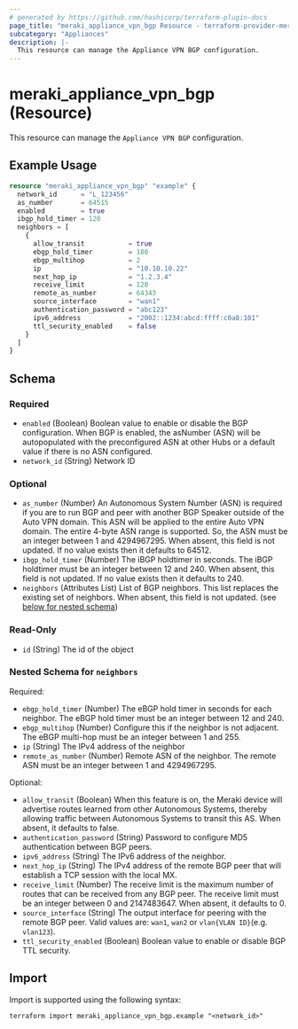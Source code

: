 ```yaml
---
# generated by https://github.com/hashicorp/terraform-plugin-docs
page_title: "meraki_appliance_vpn_bgp Resource - terraform-provider-meraki"
subcategory: "Appliances"
description: |-
  This resource can manage the Appliance VPN BGP configuration.
---
```


# meraki_appliance_vpn_bgp (Resource)

This resource can manage the `Appliance VPN BGP` configuration.

## Example Usage

```terraform
resource "meraki_appliance_vpn_bgp" "example" {
  network_id      = "L_123456"
  as_number       = 64515
  enabled         = true
  ibgp_hold_timer = 120
  neighbors = [
    {
      allow_transit           = true
      ebgp_hold_timer         = 180
      ebgp_multihop           = 2
      ip                      = "10.10.10.22"
      next_hop_ip             = "1.2.3.4"
      receive_limit           = 120
      remote_as_number        = 64343
      source_interface        = "wan1"
      authentication_password = "abc123"
      ipv6_address            = "2002::1234:abcd:ffff:c0a8:101"
      ttl_security_enabled    = false
    }
  ]
}
```

<!-- schema generated by tfplugindocs -->
## Schema

### Required

- `enabled` (Boolean) Boolean value to enable or disable the BGP configuration. When BGP is enabled, the asNumber (ASN) will be autopopulated with the preconfigured ASN at other Hubs or a default value if there is no ASN configured.
- `network_id` (String) Network ID

### Optional

- `as_number` (Number) An Autonomous System Number (ASN) is required if you are to run BGP and peer with another BGP Speaker outside of the Auto VPN domain. This ASN will be applied to the entire Auto VPN domain. The entire 4-byte ASN range is supported. So, the ASN must be an integer between 1 and 4294967295. When absent, this field is not updated. If no value exists then it defaults to 64512.
- `ibgp_hold_timer` (Number) The iBGP holdtimer in seconds. The iBGP holdtimer must be an integer between 12 and 240. When absent, this field is not updated. If no value exists then it defaults to 240.
- `neighbors` (Attributes List) List of BGP neighbors. This list replaces the existing set of neighbors. When absent, this field is not updated. (see [below for nested schema](#nestedatt--neighbors))

### Read-Only

- `id` (String) The id of the object

<a id="nestedatt--neighbors"></a>
### Nested Schema for `neighbors`

Required:

- `ebgp_hold_timer` (Number) The eBGP hold timer in seconds for each neighbor. The eBGP hold timer must be an integer between 12 and 240.
- `ebgp_multihop` (Number) Configure this if the neighbor is not adjacent. The eBGP multi-hop must be an integer between 1 and 255.
- `ip` (String) The IPv4 address of the neighbor
- `remote_as_number` (Number) Remote ASN of the neighbor. The remote ASN must be an integer between 1 and 4294967295.

Optional:

- `allow_transit` (Boolean) When this feature is on, the Meraki device will advertise routes learned from other Autonomous Systems, thereby allowing traffic between Autonomous Systems to transit this AS. When absent, it defaults to false.
- `authentication_password` (String) Password to configure MD5 authentication between BGP peers.
- `ipv6_address` (String) The IPv6 address of the neighbor.
- `next_hop_ip` (String) The IPv4 address of the remote BGP peer that will establish a TCP session with the local MX.
- `receive_limit` (Number) The receive limit is the maximum number of routes that can be received from any BGP peer. The receive limit must be an integer between 0 and 2147483647. When absent, it defaults to 0.
- `source_interface` (String) The output interface for peering with the remote BGP peer. Valid values are: `wan1`, `wan2` or `vlan{VLAN ID}`(e.g. `vlan123`).
- `ttl_security_enabled` (Boolean) Boolean value to enable or disable BGP TTL security.

## Import

Import is supported using the following syntax:

```shell
terraform import meraki_appliance_vpn_bgp.example "<network_id>"
```
